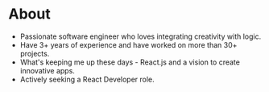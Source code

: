 # About

- Passionate software engineer who loves integrating creativity with logic.
- Have 3+ years of experience and have worked on more than 30+ projects.
- What's keeping me up these days - React.js and a vision to create innovative apps.
- Actively seeking a React Developer role.
